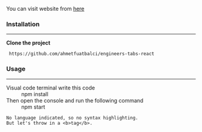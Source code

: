 You can visit website from [here](https://engineerstabsreact.netlify.app/)


### Installation
___
**Clone the project**
```
 https://github.com/ahmetfuatbalci/engineers-tabs-react
```


### Usage
___
<dl>
  <dt>Visual code terminal write this code</dt>
  <dd>npm install</dd>

  <dt>Then open the console and run the following command</dt>
  <dd>npm start</dd>
</dl>

```
No language indicated, so no syntax highlighting. 
But let's throw in a <b>tag</b>.
```
